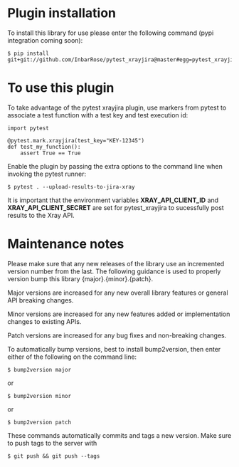 Plugin installation
======================

To install this library for use please enter the following command (pypi integration coming soon):

    $ pip install git+git://github.com/InbarRose/pytest_xrayjira@master#egg=pytest_xrayjira
    

To use this plugin
======================

To take advantage of the pytest xrayjira plugin, use markers from pytest to associate a test function with a test key and test execution id:

    import pytest

    @pytest.mark.xrayjira(test_key="KEY-12345")
    def test_my_function():
        assert True == True

Enable the plugin by passing the extra options to the command line when invoking the pytest runner:

    $ pytest . --upload-results-to-jira-xray

It is important that the environment variables **XRAY_API_CLIENT_ID** and **XRAY_API_CLIENT_SECRET** are set for pytest_xrayjira to sucessfully post results to the Xray API.

Maintenance notes
======================
Please make sure that any new releases of the library use an incremented version number from the last. The following guidance is used to properly version bump this library {major}.{minor}.{patch}.

Major versions are increased for any new overall library features or general API breaking changes.

Minor versions are increased for any new features added or implementation changes to existing APIs.

Patch versions are increased for any bug fixes and non-breaking changes.

To automatically bump versions, best to install bump2version, then enter either of the following on the command line:

    $ bump2version major

or

    $ bump2version minor

or

    $ bump2version patch

These commands automatically commits and tags a new version. Make sure to push tags to the server with 

    $ git push && git push --tags
